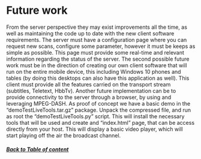 # Future work

From the server perspective they may exist improvements all the time, as well as maintaining the code up to date with the new client software requirements. The server must have a configuration page where you can request new scans, configure some parameter, however it must be keeps as simple as possible. This page must provide some real-time and relevant information regarding the status of the server.
The second possible future work must be in the direction of creating our own client software that will run on the entire mobile device, this including Windows 10 phones and tables (by doing this desktops can also have this application as well). This client must provide all the features carried on the transport stream (subtitles, Teletext, HbbTv). Another future implementation can be to provide connectivity to the server through a browser, by using and leveraging MPEG-DASH. As proof of concept we have a basic demo in the “demoTestLiveTools.tar.gz” package. Unpack the compressed file, and run as root the “demoTestLiveTools.py” script. This will install the necessary tools that will be used and create and “index.html” page, that can be access directly from your host. This will display a basic video player, which will start playing off the air the broadcast channel.
##### [Back to Table of content](README.md)
